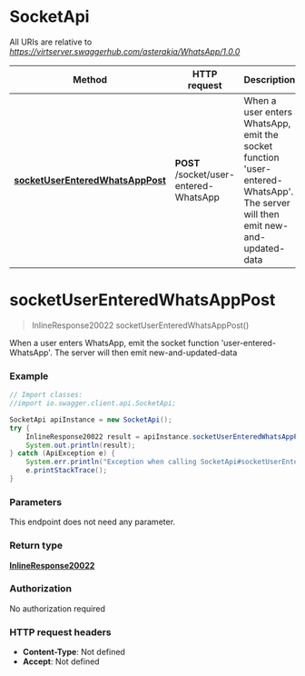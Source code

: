 # SocketApi

All URIs are relative to *https://virtserver.swaggerhub.com/asterakia/WhatsApp/1.0.0*

Method | HTTP request | Description
------------- | ------------- | -------------
[**socketUserEnteredWhatsAppPost**](SocketApi.md#socketUserEnteredWhatsAppPost) | **POST** /socket/user-entered-WhatsApp | When a user enters WhatsApp, emit the socket function &#39;user-entered-WhatsApp&#39;. The server will then emit new-and-updated-data


<a name="socketUserEnteredWhatsAppPost"></a>
# **socketUserEnteredWhatsAppPost**
> InlineResponse20022 socketUserEnteredWhatsAppPost()

When a user enters WhatsApp, emit the socket function &#39;user-entered-WhatsApp&#39;. The server will then emit new-and-updated-data

### Example
```java
// Import classes:
//import io.swagger.client.api.SocketApi;

SocketApi apiInstance = new SocketApi();
try {
    InlineResponse20022 result = apiInstance.socketUserEnteredWhatsAppPost();
    System.out.println(result);
} catch (ApiException e) {
    System.err.println("Exception when calling SocketApi#socketUserEnteredWhatsAppPost");
    e.printStackTrace();
}
```

### Parameters
This endpoint does not need any parameter.

### Return type

[**InlineResponse20022**](InlineResponse20022.md)

### Authorization

No authorization required

### HTTP request headers

 - **Content-Type**: Not defined
 - **Accept**: Not defined

